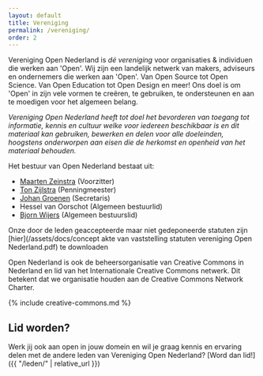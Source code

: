```yaml
---
layout: default
title: Vereniging
permalink: /vereniging/
order: 2
---
```


Vereniging Open Nederland is <em>dé vereniging</em> voor organisaties & individuen die werken aan 'Open'. Wij zijn een landelijk netwerk van makers, adviseurs en ondernemers die werken aan 'Open'. Van Open Source tot Open Science. Van Open Education tot Open Design en meer! Ons doel is om 'Open' in zijn vele vormen te creëren, te gebruiken, te ondersteunen en aan te moedigen voor het algemeen belang.

_Vereniging Open Nederland heeft tot doel het bevorderen van toegang tot informatie, kennis en cultuur welke voor iedereen beschikbaar is en dit materiaal kan gebruiken, bewerken en delen voor alle doeleinden, hoogstens onderworpen aan eisen die de herkomst en openheid van het materiaal behouden._

Het bestuur van Open Nederland bestaat uit:

- [Maarten Zeinstra](https://www.ip-squared.com) (Voorzitter)
- [Ton Zijlstra](https://www.zylstra.org/) (Penningmeester)
- [Johan Groenen](https://www.jgroenen.nl) (Secretaris)
- Hessel van Oorschot (Algemeen bestuurlid)
- [Bjorn Wijers](https://burobjorn.nl) (Algemeen bestuurslid)

Onze door de leden geaccepteerde maar niet gedeponeerde statuten zijn [hier](/assets/docs/concept akte van vaststelling statuten vereniging Open Nederland.pdf) te downloaden

Open Nederland is ook de beheersorganisatie van Creative Commons in Nederland en lid van het Internationale Creative Commons netwerk. Dit betekent dat we organisatie houden aan de Creative Commons Network Charter.

{% include creative-commons.md %}

## Lid worden?

Werk jij ook aan open in jouw domein en wil je graag kennis en ervaring delen met de andere leden van Vereniging Open Nederland? [Word dan lid!]({{ "/leden/" | relative_url }})
